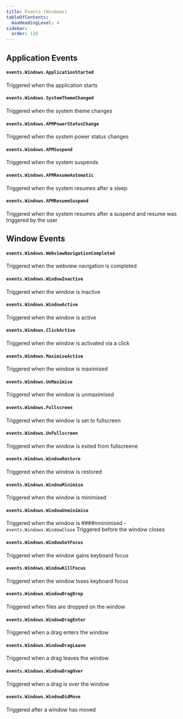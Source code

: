 ```yaml
---
title: Events (Windows)
tableOfContents:
  maxHeadingLevel: 4
sidebar:
  order: 110
---
```


## Application Events

#### `events.Windows.ApplicationStarted`

Triggered when the application starts

#### `events.Windows.SystemThemeChanged`

Triggered when the system theme changes

#### `events.Windows.APMPowerStatusChange`

Triggered when the system power status changes

#### `events.Windows.APMSuspend`

Triggered when the system suspends

#### `events.Windows.APMResumeAutomatic`

Triggered when the system resumes after a sleep

#### `events.Windows.APMResumeSuspend`

Triggered when the system resumes after a suspend and resume was triggered by
the user

## Window Events

#### `events.Windows.WebviewNavigationCompleted`

Triggered when the webview navigation is completed

#### `events.Windows.WindowInactive`

Triggered when the window is inactive

#### `events.Windows.WindowActive`

Triggered when the window is active

#### `events.Windows.ClickActive`

Triggered when the window is activated via a click

#### `events.Windows.MaximiseActive`

Triggered when the window is maximised

#### `events.Windows.UnMaximise`

Triggered when the window is unmaximised

#### `events.Windows.Fullscreen`

Triggered when the window is set to fullscreen

#### `events.Windows.UnFullscreen`

Triggered when the window is exited from fullscreene

#### `events.Windows.WindowRestore`

Triggered when the window is restored

#### `events.Windows.WindowMinimise`

Triggered when the window is minimised

#### `events.Windows.WindowUnminimise`

Triggered when the window is ####nminimised -`events.Windows.WindowClose`
Triggered before the window closes

#### `events.Windows.WindowSetFocus`

Triggered when the window gains keyboard focus

#### `events.Windows.WindowKillFocus`

Triggered when the window loses keyboard focus

#### `events.Windows.WindowDragDrop`

Triggered when files are dropped on the window

#### `events.Windows.WindowDragEnter`

Triggered when a drag enters the window

#### `events.Windows.WindowDragLeave`

Triggered when a drag leaves the window

#### `events.Windows.WindowDragOver`

Triggered when a drag is over the window

#### `events.Windows.WindowDidMove`

Triggered after a window has moved
